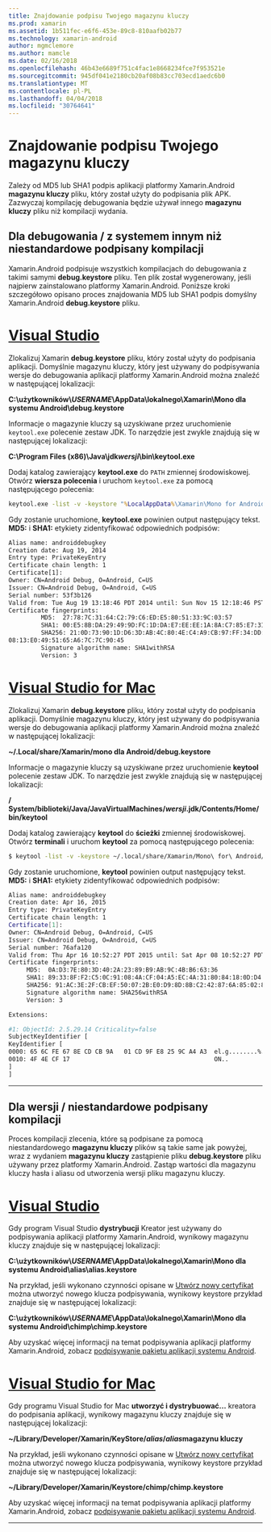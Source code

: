 ```yaml
---
title: Znajdowanie podpisu Twojego magazynu kluczy
ms.prod: xamarin
ms.assetid: 1b511fec-e6f6-453e-89c8-810aafb02b77
ms.technology: xamarin-android
author: mgmclemore
ms.author: mamcle
ms.date: 02/16/2018
ms.openlocfilehash: 46b43e6689f751c4fac1e8668234fce7f953521e
ms.sourcegitcommit: 945df041e2180cb20af08b83cc703ecd1aedc6b0
ms.translationtype: MT
ms.contentlocale: pl-PL
ms.lasthandoff: 04/04/2018
ms.locfileid: "30764641"
---
```

# <a name="finding-your-keystores-signature"></a>Znajdowanie podpisu Twojego magazynu kluczy

Zależy od MD5 lub SHA1 podpis aplikacji platformy Xamarin.Android **magazynu kluczy** pliku, który został użyty do podpisania plik APK. Zazwyczaj kompilację debugowania będzie używał innego **magazynu kluczy** pliku niż kompilacji wydania.

## <a name="for-debug--non-custom-signed-builds"></a>Dla debugowania / z systemem innym niż niestandardowe podpisany kompilacji

Xamarin.Android podpisuje wszystkich kompilacjach do debugowania z takimi samymi **debug.keystore** pliku. Ten plik został wygenerowany, jeśli najpierw zainstalowano platformy Xamarin.Android. Poniższe kroki szczegółowo opisano proces znajdowania MD5 lub SHA1 podpis domyślny Xamarin.Android **debug.keystore** pliku.

# <a name="visual-studiotabvswin"></a>[Visual Studio](#tab/vswin)

Zlokalizuj Xamarin **debug.keystore** pliku, który został użyty do podpisania aplikacji. Domyślnie magazynu kluczy, który jest używany do podpisywania wersje do debugowania aplikacji platformy Xamarin.Android można znaleźć w następującej lokalizacji:

**C:\\użytkowników\\*USERNAME*\\AppData\\lokalnego\\Xamarin\\Mono dla systemu Android\\debug.keystore**

Informacje o magazynie kluczy są uzyskiwane przez uruchomienie `keytool.exe` polecenie zestaw JDK. To narzędzie jest zwykle znajdują się w następującej lokalizacji:

**C:\\Program Files (x86)\\Java\\jdk*wersji*\\bin\\keytool.exe**

Dodaj katalog zawierający **keytool.exe** do `PATH` zmiennej środowiskowej.
Otwórz **wiersza polecenia** i uruchom `keytool.exe` za pomocą następującego polecenia:

```cmd
keytool.exe -list -v -keystore "%LocalAppData%\Xamarin\Mono for Android\debug.keystore" -alias androiddebugkey -storepass android -keypass android
```

Gdy zostanie uruchomione, **keytool.exe** powinien output następujący tekst. **MD5:** i **SHA1:** etykiety zidentyfikować odpowiednich podpisów:

```cmd
Alias name: androiddebugkey
Creation date: Aug 19, 2014
Entry type: PrivateKeyEntry
Certificate chain length: 1
Certificate[1]:
Owner: CN=Android Debug, O=Android, C=US
Issuer: CN=Android Debug, O=Android, C=US
Serial number: 53f3b126
Valid from: Tue Aug 19 13:18:46 PDT 2014 until: Sun Nov 15 12:18:46 PST 2043
Certificate fingerprints:
         MD5:  27:78:7C:31:64:C2:79:C6:ED:E5:80:51:33:9C:03:57
         SHA1: 00:E5:8B:DA:29:49:9D:FC:1D:DA:E7:EE:EE:1A:8A:C7:85:E7:31:23
         SHA256: 21:0D:73:90:1D:D6:3D:AB:4C:80:4E:C4:A9:CB:97:FF:34:DD:B4:42:FC:
08:13:E0:49:51:65:A6:7C:7C:90:45
         Signature algorithm name: SHA1withRSA
         Version: 3
```


# <a name="visual-studio-for-mactabvsmac"></a>[Visual Studio for Mac](#tab/vsmac)

Zlokalizuj Xamarin **debug.keystore** pliku, który został użyty do podpisania aplikacji. Domyślnie magazynu kluczy, który jest używany do podpisywania wersje do debugowania aplikacji platformy Xamarin.Android można znaleźć w następującej lokalizacji:

**~/.Local/share/Xamarin/mono dla Android/debug.keystore**


Informacje o magazynie kluczy są uzyskiwane przez uruchomienie **keytool** polecenie zestaw JDK. To narzędzie jest zwykle znajdują się w następującej lokalizacji:

**/ System/biblioteki/Java/JavaVirtualMachines/*wersji*.jdk/Contents/Home/bin/keytool**

Dodaj katalog zawierający **keytool** do **ścieżki** zmiennej środowiskowej.
Otwórz **terminali** i uruchom **keytool** za pomocą następującego polecenia:

```bash
$ keytool -list -v -keystore ~/.local/share/Xamarin/Mono\ for\ Android/debug.keystore -alias androiddebugkey -storepass android -keypass android
```

Gdy zostanie uruchomione, **keytool** powinien output następujący tekst. **MD5:** i **SHA1:** etykiety zidentyfikować odpowiednich podpisów:

```bash
Alias name: androiddebugkey
Creation date: Apr 16, 2015
Entry type: PrivateKeyEntry
Certificate chain length: 1
Certificate[1]:
Owner: CN=Android Debug, O=Android, C=US
Issuer: CN=Android Debug, O=Android, C=US
Serial number: 76afa120
Valid from: Thu Apr 16 10:52:27 PDT 2015 until: Sat Apr 08 10:52:27 PDT 2045
Certificate fingerprints:
     MD5:  0A:D3:7E:80:3D:40:2A:23:89:B9:AB:9C:4B:B6:63:36
     SHA1: 89:33:8F:F2:C5:0C:91:08:4A:CF:04:A5:EC:4A:31:80:84:18:0D:D4
     SHA256: 91:AC:3E:2F:CB:EF:50:07:2B:E0:D9:8D:8B:C2:42:87:6A:85:02:86:EB:44:84:10:34:02:ED:35:CE:C6:38:47
     Signature algorithm name: SHA256withRSA
     Version: 3

Extensions:

#1: ObjectId: 2.5.29.14 Criticality=false
SubjectKeyIdentifier [
KeyIdentifier [
0000: 65 6C FE 67 8E CD CB 9A   01 CD 9F E8 25 9C A4 A3  el.g........%...
0010: 4F 4E CF 17                                        ON..
]
]
```

-----

## <a name="for-release--custom-signed-builds"></a>Dla wersji / niestandardowe podpisany kompilacji

Proces kompilacji zlecenia, które są podpisane za pomocą niestandardowego **magazynu kluczy** plików są takie same jak powyżej, wraz z wydaniem **magazynu kluczy** zastąpienie pliku **debug.keystore** pliku używany przez platformy Xamarin.Android. Zastąp wartości dla magazynu kluczy hasła i aliasu od utworzenia wersji pliku magazynu kluczy.

# <a name="visual-studiotabvswin"></a>[Visual Studio](#tab/vswin)

Gdy program Visual Studio **dystrybucji** Kreator jest używany do podpisywania aplikacji platformy Xamarin.Android, wynikowy magazynu kluczy znajduje się w następującej lokalizacji:

**C:\\użytkowników\\*USERNAME*\\AppData\\lokalnego\\Xamarin\\Mono dla systemu Android\\alias\\alias.keystore**

Na przykład, jeśli wykonano czynności opisane w [Utwórz nowy certyfikat](~/android/deploy-test/signing/index.md#newcertvs) można utworzyć nowego klucza podpisywania, wynikowy keystore przykład znajduje się w następującej lokalizacji:

**C:\\użytkowników\\*USERNAME*\\AppData\\lokalnego\\Xamarin\\Mono dla systemu Android\\chimp\\chimp.keystore**

Aby uzyskać więcej informacji na temat podpisywania aplikacji platformy Xamarin.Android, zobacz [podpisywanie pakietu aplikacji systemu Android](~/android/deploy-test/signing/index.md).


# <a name="visual-studio-for-mactabvsmac"></a>[Visual Studio for Mac](#tab/vsmac)

Gdy programu Visual Studio for Mac **utworzyć i dystrybuować...**  kreatora do podpisania aplikacji, wynikowy magazynu kluczy znajduje się w następującej lokalizacji:

**~/Library/Developer/Xamarin/KeyStore/*alias*/*alias*magazynu kluczy**

Na przykład, jeśli wykonano czynności opisane w [Utwórz nowy certyfikat](~/android/deploy-test/signing/index.md#newcertxs) można utworzyć nowego klucza podpisywania, wynikowy keystore przykład znajduje się w następującej lokalizacji:

**~/Library/Developer/Xamarin/Keystore/chimp/chimp.keystore**

Aby uzyskać więcej informacji na temat podpisywania aplikacji platformy Xamarin.Android, zobacz [podpisywanie pakietu aplikacji systemu Android](~/android/deploy-test/signing/index.md).


-----
